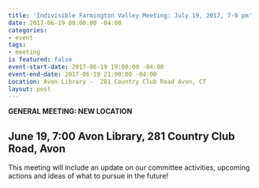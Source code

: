 ```yaml
---
title: 'Indivisible Farmington Valley Meeting: July 19, 2017, 7-9 pm'
date: 2017-06-19 00:00:00 -04:00
categories:
- event
tags:
- meeting
is featured: false
event-start-date: 2017-06-19 19:00:00 -04:00
event-end-date: 2017-06-19 21:00:00 -04:00
Location: Avon Library -  281 Country Club Road Avon, CT
layout: post
---
```


**GENERAL MEETING: NEW LOCATION**
## June 19, 7:00 Avon Library, 281 Country Club Road, Avon
This meeting will include an update on our committee activities, upcoming actions and ideas of what to pursue in the future!
